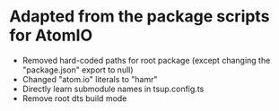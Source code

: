 # Adapted from the package scripts for AtomIO

- Removed hard-coded paths for root package (except changing the "package.json" export to null)
- Changed "atom.io" literals to "hamr"
- Directly learn submodule names in tsup.config.ts
- Remove root dts build mode